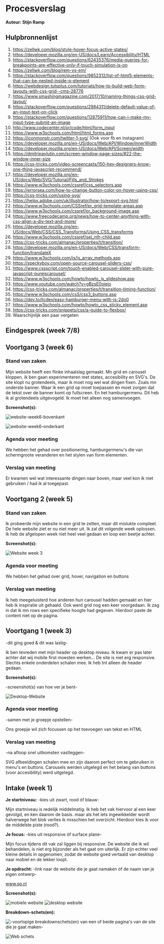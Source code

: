 # Procesverslag
**Auteur: Stijn Ramp**


## Hulpbronnenlijst
1. https://zellwk.com/blog/style-hover-focus-active-states/
2. https://developer.mozilla.org/en-US/docs/Learn/Accessibility/HTML
3. https://stackoverflow.com/questions/62435376/media-queries-for-breakpoints-are-effective-only-if-touch-simulation-is-on
4. https://zellwk.com/blog/rem-vs-em/
5. https://stackoverflow.com/questions/9852312/list-of-html5-elements-that-can-be-nested-inside-p-element
6. https://webdesign.tutsplus.com/tutorials/how-to-build-web-form-layouts-with-css-grid--cms-28776
7. https://www.smashingmagazine.com/2017/10/naming-things-css-grid-layout/
8. https://stackoverflow.com/questions/2984311/delete-default-value-of-an-input-text-on-click
9. https://stackoverflow.com/questions/12875911/how-can-i-make-my-input-type-submit-an-image
10. http://www.codecenter.nl/pr/code/html/form_input
11. https://www.w3schools.com/html/html_forms.asp
12. https://iconmonstr.com/twitter-1-svg/ (Ook voor fb en instagram)
13. https://developer.mozilla.org/en-US/docs/Web/API/Window/innerWidth
14. https://developer.mozilla.org/en-US/docs/Web/API/Screen/width
15. https://dmitripavlutin.com/screen-window-page-sizes/#22-the-window-inner-size
16. https://css-tricks.com/video-screencasts/150-hey-designers-know-one-thing-javascript-recommend/
17. https://developer.mozilla.org/en-US/docs/Web/SVG/Tutorial/Fills_and_Strokes
18. https://www.w3schools.com/cssref/css_selectors.asp
19. https://errorsea.com/how-to-change-button-color-on-hover-using-css/
20. https://css-tricks.com/using-svg/
21. https://helpx.adobe.com/uk/illustrator/how-to/export-svg.html
22. https://www.w3schools.com/CSSref/pr_grid-template-areas.asp
23. https://www.w3schools.com/cssref/pr_background-image.asp
24. https://www.freecodecamp.org/news/how-to-center-anything-with-css-align-a-div-text-and-more/
25. https://developer.mozilla.org/en-US/docs/Web/CSS/CSS_Transforms/Using_CSS_transforms
26. https://www.w3schools.com/cssref/sel_nth-child.asp
27. https://css-tricks.com/almanac/properties/t/transition/
28. https://developer.mozilla.org/en-US/docs/Web/CSS/transform-function/translateX
29. https://www.w3schools.com/js/js_array_methods.asp
30. https://speckyboy.com/open-source-carousel-sliders-css/
31. https://www.cssscript.com/touch-enabled-carousel-slider-with-pure-javascript-purejscarousel/
32. https://www.w3schools.com/howto/howto_js_slideshow.asp
33. https://www.youtube.com/watch?v=gBzsE0oieio
34. https://css-tricks.com/almanac/properties/t/transition-timing-function/
35. https://www.w3schools.com/csS/css3_buttons.asp
36. https://dev.to/ljcdev/easy-hamburger-menu-with-js-2do0
37. https://www.w3schools.com/howto/howto_css_sticky_element.asp
38. https://css-tricks.com/snippets/css/a-guide-to-flexbox/
39. Waarschijnlijk een paar vergeten


## Eindgesprek (week 7/8)

## Voortgang 3 (week 6)

### Stand van zaken

Mijn website heeft een flinke inhaalslag gemaakt. Mn grid en carousel kloppen, ik ben gaan experimenteren met states, accesibility en SVG's. De site klopt nu grotendeels, maar ik moet nog wel wat dingen fixen. Zoals mn onderste banner. Waar ik een grid op moet toepassen en moet zorgen dat de tekst over de banner komt op fullscreen. En het hamburgermenu. Dit heb ik al grotendeels uitgevogeld. Ik moet het alleen nog samenvoegen. 

**Screenshot(s):**

![website-week6-bovenkant](images/readme/website-week6-bovenkant)

![website-week6-onderkant](images/readme/website-week6-onderkant)

### Agenda voor meeting

We hebben het gehad over positionering, hamburgermenu's die van schermgroote veranderen en het stylen van form elementen. 

### Verslag van meeting

Er kwamen wel wat interessante dingen naar boven, maar veel kon ik niet gebruiken / had ik al toegepast. 

## Voortgang 2 (week 5)

### Stand van zaken

Ik probeerde mijn website in een grid te zetten, maar dit mislukte compleet. De hele website ziet er nu niet meer uit. Ik zal dit volgende week oplossen. Ik heb de afgelopen week niet heel veel gedaan en loop een beetje achter. 

**Screenshot(s):**

![Website week 3](images/readme/website-week3.png)

### Agenda voor meeting

We hebben het gehad over grid, hover, navigation en buttons

### Verslag van meeting

Ik heb meegeluisterd hoe anderen hun carousel hadden gemaakt en hier heb ik inspiratie uit gehaald. Ook werd grid nog een keer voorgedaan. Ik zag in dat ik mn rows een specifieke hoogte had gegeven. Hierdoor paste de content niet op de pagina. 


## Voortgang 1 (week 3)


-dit ging goed & dit was lastig-

Ik ben tevreden met mijn header op desktop niveau. Ik kwam er pas later achter dat wij mobile first moesten werken... De site is niet erg responsive. Slechts enkele onderdelen schalen mee. Ik heb tnt alleen de header gedaan. 


**Screenshot(s):**

-screenshot(s) van hoe ver je bent-

![Desktop-Website](images/readme/banner-website.png)

### Agenda voor meeting

-samen met je groepje opstellen-

Ons groepje wil zich focussen op  het toevoegen van tekst en HTML 

### Verslag van meeting

-na afloop snel uitkomsten vastleggen-

SVG afbeeldingen schalen mee en zijn daarom perfect om te gebruiken in menu's en buttons. Carousels werden uitgelegd en het belang van buttons (voor accesibility) werd uitgelegd. 


## Intake (week 1)

**Je startniveau:** -kies uit zwart, rood óf blauw-

Mijn startniveau is redelijk middelmatig. Ik heb het vak hiervoor al een keer gevolgd, en ken daarom de basis. maar als het iets ingewikkelder wordt halverwege het blok verlies ik misschien het overzicht. Hierdoor kies ik voor de middelste piste (rood?).

**Je focus:** -kies uit responsive óf surface plane-

Mijn focus tijdens dit vak zal liggen bij responsive. De website die ik wil behandelen, is niet erg bijzonder als het gaat om uiterlijk. Er zijn echter veel kleine details in opgenomen, zodat de website goed vertaald van desktop naar mobiel en de lekker loopt.

**Je opdracht:** -link naar de website die je gaat namaken óf de naam van je eigen ontwerp-

www.sp.nl

**Screenshot(s):**

![mobiele website](images/readme/mobiel.jpg)
![desktop website](images/readme/web.jpg)

**Breakdown-schets(en):**

![-voorlopige breakdownschets(en) van een of beide pagina's van de site die je gaat maken-](images/dummy-image.svg)

![Web schets](images/readme/web_schets.png)
